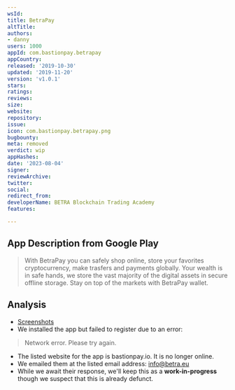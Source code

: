 ```yaml
---
wsId: 
title: BetraPay
altTitle: 
authors:
- danny
users: 1000
appId: com.bastionpay.betrapay
appCountry: 
released: '2019-10-30'
updated: '2019-11-20'
version: 'v1.0.1'
stars: 
ratings: 
reviews: 
size: 
website: 
repository: 
issue: 
icon: com.bastionpay.betrapay.png
bugbounty: 
meta: removed
verdict: wip
appHashes: 
date: '2023-08-04'
signer: 
reviewArchive: 
twitter: 
social: 
redirect_from: 
developerName: BETRA Blockchain Trading Academy
features: 

---
```


## App Description from Google Play 

> With BetraPay you can safely shop online, store your favorites cryptocurrency, make trasfers and payments globally. Your wealth is in safe hands, we store the vast majority of the digital assets in secure offline storage. Stay on top of the markets with BetraPay wallet.

## Analysis 

- [Screenshots](https://twitter.com/BitcoinWalletz/status/1656849949349523470)
- We installed the app but failed to register due to an error:

> Network error. Please try again. 

- The listed website for the app is bastionpay.io. It is no longer online. 
- We emailed them at the listed email address: info@betra.eu
- While we await their response, we'll keep this as a **work-in-progress** though we suspect that this is already defunct.




